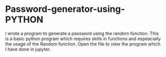 # Password-generator-using-PYTHON
I wrote a program to generate a password using the random function.
This is a basic python program which requires skills in functions and espeacially the usage of the Random function.
Open the file to view the program which I have done in jupyter.
